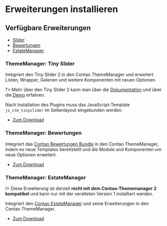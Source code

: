 # Erweiterungen installieren

## Verfügbare Erweiterungen


- [Slider](#thememanager-tiny-slider)
- [Bewertungen](#thememanager-bewertungen)
- [EstateManager](#thememanager-estatemanager)

### ThemeManager: Tiny Slider
Integriert den Tiny Slider 2 in den Contao ThemeManager und erweitert Listen, Wrapper, Galerien und weitere Komponenten mit neuen Optionen.

?> Mehr über den Tiny Slider 2 kann man über die [Dokumentation](https://github.com/ganlanyuan/tiny-slider?tab=readme-ov-file#features) und 
über die [Demo](https://ganlanyuan.github.io/tiny-slider/demo/) erfahren.

Nach Installation des Plugins muss das JavaScript-Template ``js_ctm_tinyslider`` im Seitenlayout eingebunden werden.

- [Zum Download](https://extensions.contao.org/?p=contao-thememanager%2Fctm-tiny-slider)

### ThemeManager: Bewertungen
Integriert das [Contao Bewertungen Bundle](https://extensions.contao.org/?p=oveleon%2Fcontao-recommendation-bundle) in den Contao ThemeManager, indem es neue Templates bereitstellt und die Module und Komponenten um neue Optionen erweitert.

- [Zum Download](https://extensions.contao.org/?p=contao-thememanager%2Fctm-recommendation)


### ThemeManager: EstateManager
!> Diese Erweiterung ist derzeit **nicht mit dem Contao-Thememanager 2 kompatibel** und kann nur mit der veralteten
Version 1 installiert werden.

Integriert den [Contao EstateManager](https://www.contao-estatemanager.com/) und seine Erweiterungen in den Contao ThemeManager.

- [Zum Download](https://extensions.contao.org/?p=contao-thememanager%2Fctm-estatemanager)
